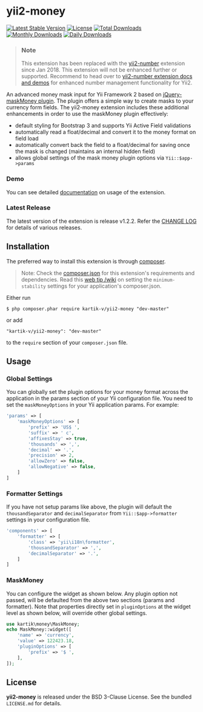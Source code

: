 yii2-money
==========

[![Latest Stable Version](https://poser.pugx.org/kartik-v/yii2-money/v/stable)](https://packagist.org/packages/kartik-v/yii2-money)
[![License](https://poser.pugx.org/kartik-v/yii2-money/license)](https://packagist.org/packages/kartik-v/yii2-money)
[![Total Downloads](https://poser.pugx.org/kartik-v/yii2-money/downloads)](https://packagist.org/packages/kartik-v/yii2-money)
[![Monthly Downloads](https://poser.pugx.org/kartik-v/yii2-money/d/monthly)](https://packagist.org/packages/kartik-v/yii2-money)
[![Daily Downloads](https://poser.pugx.org/kartik-v/yii2-money/d/daily)](https://packagist.org/packages/kartik-v/yii2-money)

> ### Note
> This extension has been replaced with the [yii2-number](https://github.com/kartik-v/yii2-number) extension since Jan 2018. This extension will not be enhanced further or supported. Recommend to head over to [yii2-number extension docs and demos](http://demos.krajee.com/number) for enhanced number management functionality for Yii2.

An advanced money mask input for Yii Framework 2 based on [jQuery-maskMoney plugin](https://github.com/plentz/jquery-maskmoney). 
The plugin offers a simple way to create masks to your currency form fields. The yii2-money extension includes these additional
enhancements in order to use the maskMoney plugin effectively:

- default styling for Bootstrap 3 and supports Yii Active Field validations
- automatically read a float/decimal and convert it to the money format on field load
- automatically convert back the field to a float/decimal for saving once the mask is changed (maintains an internal hidden field)
- allows global settings of the mask money plugin options via `Yii::$app->params`

### Demo
You can see detailed [documentation](http://demos.krajee.com/money) on usage of the extension.

### Latest Release
The latest version of the extension is release v1.2.2. Refer the [CHANGE LOG](https://github.com/kartik-v/yii2-money/blob/master/CHANGE.md) for details of various releases.

## Installation

The preferred way to install this extension is through [composer](http://getcomposer.org/download/).

> Note: Check the [composer.json](https://github.com/kartik-v/yii2-money/blob/master/composer.json) for this extension's requirements and dependencies. 
Read this [web tip /wiki](http://webtips.krajee.com/setting-composer-minimum-stability-application/) on setting the `minimum-stability` settings for your application's composer.json.

Either run

```
$ php composer.phar require kartik-v/yii2-money "dev-master"
```

or add

```
"kartik-v/yii2-money": "dev-master"
```

to the ```require``` section of your `composer.json` file.

## Usage

### Global Settings

You can globally set the plugin options for your money format across the application in the params section of your Yii configuration file. You 
need to set the `maskMoneyOptions` in your Yii application params. For example:

```php
'params' => [
    'maskMoneyOptions' => [
        'prefix' => 'US$ ',
        'suffix' => ' c',
        'affixesStay' => true,
        'thousands' => ',',
        'decimal' => '.',
        'precision' => 2, 
        'allowZero' => false,
        'allowNegative' => false,
    ]
]
```

### Formatter Settings

If you have not setup params like above, the plugin will default the `thousandSeparator` and `decimalSeparator` 
from `Yii::$app->formatter` settings in your configuration file.

```php
'components' => [
    'formatter' => [
        'class' => 'yii\i18n\formatter',
        'thousandSeparator' => ',',
        'decimalSeparator' => '.',
    ]
]
```

### MaskMoney

You can configure the widget as shown below. Any plugin option not passed, will be defaulted from the above two sections (params and formatter).
Note that properties directly set in `pluginOptions` at the widget level as shown below, will override other global settings.

```php
use kartik\money\MaskMoney;
echo MaskMoney::widget([
    'name' => 'currency',
    'value' => 122423.18,
    'pluginOptions' => [
        'prefix' => '$ ',
    ],
]); 
```

## License

**yii2-money** is released under the BSD 3-Clause License. See the bundled `LICENSE.md` for details.